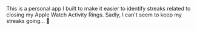 This is a personal app I built to make it easier to identify streaks related to closing my Apple Watch Activity Rings.
Sadly, I can't seem to keep my streaks going... 🫣
